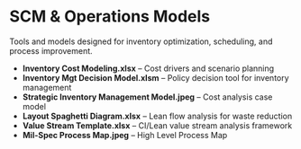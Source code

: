 # SCM & Operations Models
Tools and models designed for inventory optimization, scheduling, and process improvement.

- **Inventory Cost Modeling.xlsx** – Cost drivers and scenario planning  
- **Inventory Mgt Decision Model.xlsm** – Policy decision tool for inventory management  
- **Strategic Inventory Management Model.jpeg** – Cost analysis case model  
- **Layout Spaghetti Diagram.xlsx** – Lean flow analysis for waste reduction  
- **Value Stream Template.xlsx** – CI/Lean value stream analysis framework
- **Mil-Spec Process Map.jpeg** – High Level Process Map
